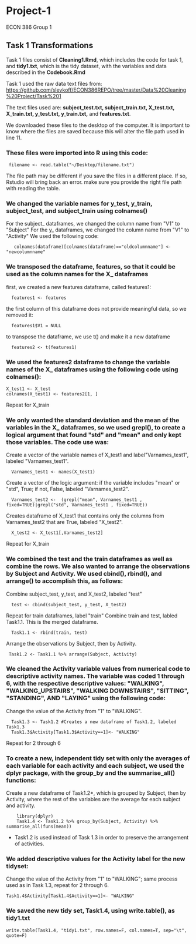 # Project-1
ECON 386 Group 1 

## Task 1 Transformations
Task 1 files consist of __Cleaning1.Rmd__, which includes the code for task 1, and __tidy1.txt__, which is the tidy dataset, with the variables and data described in the __Codebook.Rmd__

Task 1 used the raw data text files from: https://github.com/slevkoff/ECON386REPO/tree/master/Data%20Cleaning%20Project/Task%201
  
  The text files used are: __subject_test.txt, subject_train.txt, X_test.txt, X_train.txt, y_test.txt, y_train.txt,__ and __features.txt__.
  
  We downloaded these files to the desktop of the computer. It is important to know where the files are saved because this will alter the   file path used in line 11.

### These files were imported into R using this code:
 ```{r} 
  filename <- read.table("~/Desktop/filename.txt")
```
  The file path may be different if you save the files in a different place. If so, Rstudio will bring back an error.     make sure you provide the right file path with reading the table.

### We changed the variable names for y_test, y_train, subject_test, and subject_train using colnames()
 For the subject_ dataframes, we changed the column name from "V1" to "Subject"
  For the y_ dataframes, we changed the column name from "V1" to "Activity"
    We used the following code:
 ```{r} 
    colnames(dataframe)[colnames(dataframe)=="oldcolumnname"] <- "newcolumnname"
```  
### We transposed the dataframe, features, so that it could be used as the column names for the X_ dataframes
  
  first, we created a new features dataframe, called features1:
  ```{r}
    features1 <- features
  ```
  the first column of this dataframe does not provide meaningful data, so we removed it:
  ```{r}
    features1$V1 = NULL
  ```
  to transpose the dataframe, we use t() and make it a new dataframe
  ```{r}
    features2 <- t(features1)
 ```
    
### We used the features2 dataframe to change the variable names of the X_ dataframes using the following code using colnames():
   ```{r} 
  X_test1 <- X_test 
  colnames(X_test1) <- features2[1, ]
  ```
  Repeat for X_train

### We only wanted the standard deviation and the mean of the variables in the X_ dataframes, so we used grepl(), to create a logical argument that found "std" and "mean" and only kept those variables. The code use was:
  Create a vector of the variable names of X_test1 and label"Varnames_test1", labeled "Varnames_test1".
```{r}
  Varnames_test1 <- names(X_test1) 
```
  Create a vector of the logic argument: if the variable includes "mean" or "std", True; if not, False, labeled "Varnames_test2".
```{r}
  Varnames_test2 <-  (grepl("mean", Varnames_test1 , fixed=TRUE)|grepl("std", Varnames_test1 , fixed=TRUE)) 
```
Creates dataframe of X_test1 that contains only the columns from Varnames_test2 that are True, labeled "X_test2".
```{r}
  X_test2 <- X_test1[,Varnames_test2] 
```
Repeat for X_train
    
### We combined the test and the train dataframes as well as combine the rows. We also wanted to arrange the observations by Subject and Activity. We used cbind(), rbind(), and arrange() to accomplish this, as follows:
Combine subject_test, y_test, and X_test2, labeled "test"
 ```{r} 
   test <- cbind(subject_test, y_test, X_test2) 
```
Repeat for train dataframes, label "train"
Combine train and test, labled Task1.1. This is the merged dataframe.
```{r}
  Task1.1 <- rbind(train, test) 
```
 Arrange the observations by Subject, then by Activity.
 ```{r}
  Task1.2 <- Task1.1 %>% arrange(Subject, Activity)
  ```
 
 

### We cleaned the Activity variable values from numerical code to descriptive activity names. The variable was coded 1 through 6, with the respective descriptive values: "WALKING", "WALKING_UPSTAIRS", "WALKING DOWNSTAIRS", "SITTING", "STANDING", AND "LAYING" using the following code:
 Change the value of the Activity from "1" to "WALKING".
 ```{r}
   Task1.3 <- Task1.2 #Creates a new dataframe of Task1.2, labeled Task1.3
   Task1.3$Activity[Task1.3$Activity==1]<- "WALKING"
 ```
   Repeat for 2 through 6
    
### To create a new, independent tidy set with only the averages of each variable for each activity and each subject, we used the dplyr package, with the group_by and the summarise_all() functions:
Create a new dataframe of Task1.2*, which is grouped by Subject, then by Activity, where the rest of the variables are the               average for each subject and activity.
```{r}
    library(dplyr)
    Task1.4 <- Task1.2 %>% group_by(Subject, Activity) %>% summarise_all(funs(mean))
```
* Task1.2 is used instead of Task 1.3 in order to preserve the arrangement of activities.
### We added descriptive values for the Activity label for the new tidyset:
  Change the value of the Activity from "1" to "WALKING"; same process used as in Task 1.3, repeat for 2 through 6.
  ```{r} 
  Task1.4$Activity[Task1.4$Activity==1]<- "WALKING"   
  ```
### We saved the new tidy set, __Task1.4__, using write.table(), as __tidy1.txt__
    write.table(Task1.4, "tidy1.txt", row.names=F, col.names=T, sep="\t", quote=F) 
